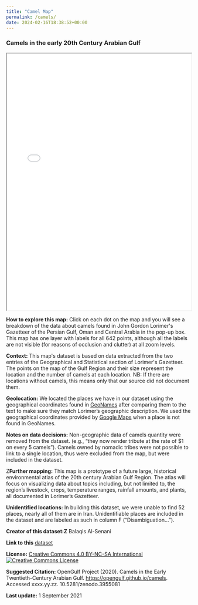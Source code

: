 ```yaml
---
title: "Camel Map"
permalink: /camels/
date: 2024-02-16T18:38:52+00:00
---
```


### Camels in the early 20th Century Arabian Gulf
  
<iframe src="file:///Users/mustafaemregunaydi/Desktop/opengulf.github.io/webapps/camels_map/index.html" width="100%" height="700"></iframe>


**How to explore this map:** Click on each dot on the map and you will see a breakdown of the data about camels found in John Gordon Lorimer's Gazetteer of the Persian Gulf, Oman and Central Arabia in the pop-up box. This map has one layer with labels for all 642 points, although all the labels are not visible (for reasons of occlusion and clutter) at all zoom levels.  


**Context:** This map's dataset is based on data extracted from the two entries of the Geographical and Statistical section of Lorimer's Gazetteer. The points on the map of the Gulf Region and their size represent the location and the number of camels at each location. NB: If there are locations without camels, this means only that our source did not document them.


**Geolocation:** We located the places we have in our dataset using the geographical coordinates found in [GeoNames](ttps://www.geonames.org) after comparing them to the text to make sure they match Lorimer’s geographic description. We used the geographical coordinates provided by [Google Maps](https://maps.google.com) when a place is not found in GeoNames.


**Notes on data decisions:** Non-geographic data of camels quantity were removed from the dataset. (e.g., “they now render tribute at the rate of $1 on every 5 camels”). Camels owned by nomadic tribes were not possible to link to a single location, thus were excluded from the map, but were included in the dataset.


Z**Further mapping:**
  This map is a prototype of a future large, historical environmental atlas of the 20th century Arabian Gulf Region. The atlas will focus on visualizing data about topics including, but not limited to, the region’s livestock, crops, temperature ranges, rainfall amounts, and plants, all documented in Lorimer’s Gazetteer.


**Unidentified locations:**
  In building this dataset, we were unable to find 52 places, nearly all of them are in Iran. Unidentifiable places are included in the dataset and are labeled as such in column F (“Disambiguation…”).


**Creator of this dataset:Z** Balaqis Al-Senani


**Link to this** [dataset](https://github.com/opengulf/Lorimer_data/blob/master/camels_Arabian_Gulf.csv)


**License:** <a href="https://creativecommons.org/licenses/by-nc-sa/4.0/" class="link">Creative Commons 4.0 BY-NC-SA International</a> <br>
	<a rel="license" href="http://creativecommons.org/licenses/by-nc-sa/4.0/"><img alt="Creative Commons License" style="border-width:0" src="https://i.creativecommons.org/l/by-nc-sa/4.0/88x31.png" /></a>


**Suggested Citation:** OpenGulf Project (2020). Camels in the Early Twentieth-Century Arabian Gulf. https://opengulf.github.io/camels. Accessed xxxx.yy.zz. 10.5281/zenodo.3955081

**Last update:** 1 September 2021

